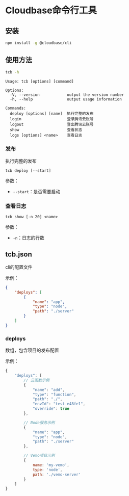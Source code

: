 # Cloudbase命令行工具

## 安装

```bash
npm install -g @cloudbase/cli
```

## 使用方法
```bash
tcb -h
```
```
Usage: tcb [options] [command]

Options:
  -V, --version            output the version number
  -h, --help               output usage information

Commands:
  deploy [options] [name]  执行完整的发布
  login                    登录腾讯云账号
  logout                   登出腾讯云账号
  show                     查看状态
  logs [options] <name>    查看日志
```

### 发布

执行完整的发布

```
tcb deploy [--start]
```
参数：

* `--start`：是否需要启动

### 查看日志

```
tcb show [-n 20] <name>
```

参数：
* `-n`：日志的行数


## tcb.json

cli的配置文件

示例：

```json
{
    "deploys": [
        {
            "name": "app",
            "type": "node",
            "path": "./server"
        }
    ]
}
```

### deploys

数组，包含项目的发布配置

示例：

```js
{
    "deploys": [
        // 云函数示例
        {
            "name": "add",
            "type": "function",
            "path": "./",
            "envId": "test-e48fe1",
            "override": true
        },

        // Node服务示例
        {
            "name": "app",
            "type": "node",
            "path": "./server"
        },

        // Vemo项目示例
        {
            name: 'my-vemo',
            type: 'node',
            path: './vemo-server'
        }
    ]
}
```